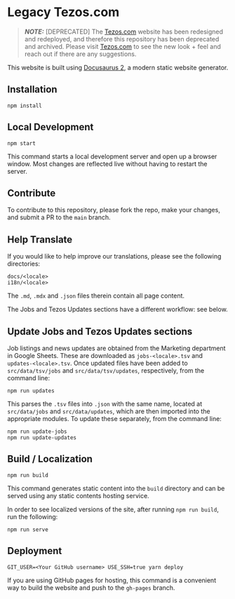 # Legacy Tezos.com

> **_NOTE:_** [DEPRECATED] The [Tezos.com](https://tezos.com) website has been redesigned and redeployed, and therefore this repository has been deprecated and archived. Please visit [Tezos.com](https://tezos.com) to see the new look + feel and reach out if there are any suggestions.

This website is built using [Docusaurus 2](https://v2.docusaurus.io/), a modern static website generator.

## Installation

```console
npm install
```

## Local Development

```console
npm start
```

This command starts a local development server and open up a browser window. Most changes are reflected live without having to restart the server.

## Contribute

To contribute to this repository, please fork the repo, make your changes, and submit a PR to the ``main`` branch.

## Help Translate

If you would like to help improve our translations, please see the following directories:

```
docs/<locale>
i18n/<locale>
```

The ```.md```, ```.mdx``` and ```.json``` files therein contain all page content.

The Jobs and Tezos Updates sections have a different workflow: see below.

## Update Jobs and Tezos Updates sections

Job listings and news updates are obtained from the Marketing department in Google Sheets. These are downloaded as `jobs-<locale>.tsv` and `updates-<locale>.tsv`. Once updated files have been added to `src/data/tsv/jobs` and `src/data/tsv/updates`, respectively, from the command line:

```console
npm run updates
```

This parses the `.tsv` files into `.json` with the same name, located at `src/data/jobs` and `src/data/updates`, which are then imported into the appropriate modules. To update these separately, from the command line: 

```console
npm run update-jobs
npm run update-updates
```

## Build / Localization

```console
npm run build
```

This command generates static content into the `build` directory and can be served using any static contents hosting service.

In order to see localized versions of the site, after running `npm run build`, run the following:

```console
npm run serve
```

## Deployment

```console
GIT_USER=<Your GitHub username> USE_SSH=true yarn deploy
```

If you are using GitHub pages for hosting, this command is a convenient way to build the website and push to the `gh-pages` branch.
